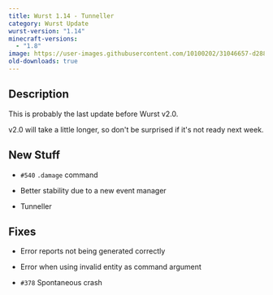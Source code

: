 ```yaml
---
title: Wurst 1.14 - Tunneller
category: Wurst Update
wurst-version: "1.14"
minecraft-versions:
  - "1.8"
image: https://user-images.githubusercontent.com/10100202/31046657-d2881072-a5fc-11e7-975c-a04a1d0342a0.jpg
old-downloads: true
---
```

## Description

This is probably the last update before Wurst v2.0.

v2.0 will take a little longer, so don't be surprised if it's not ready next week.

## New Stuff

- `#540` `.damage` command

- Better stability due to a new event manager

- Tunneller

## Fixes

- Error reports not being generated correctly

- Error when using invalid entity as command argument

- `#378` Spontaneous crash
